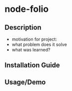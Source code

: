 # node-folio

## Description
- motivation for project:
- what problem does it solve
- what was learned?

## Installation Guide

## Usage/Demo